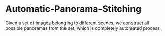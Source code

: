 # Automatic-Panorama-Stitching
Given a set of images belonging to different scenes, we construct all possible panoramas from the set, which is completely automated process
